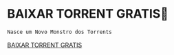 # BAIXAR TORRENT GRATIS👀


```python
Nasce um Novo Monstro dos Torrents
```
[BAIXAR TORRENT GRATIS](https://baixartorrentgratis.co/)
